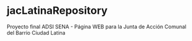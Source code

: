 # jacLatinaRepository
Proyecto final ADSI SENA - Página WEB para la Junta de Acción Comunal del Barrio Ciudad Latina
